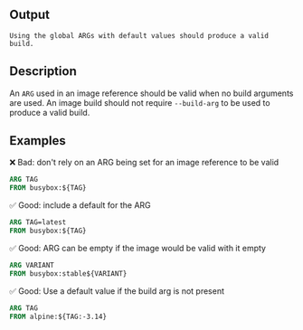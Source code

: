 ## Output

```text
Using the global ARGs with default values should produce a valid build.
```

## Description

An `ARG` used in an image reference should be valid when no build arguments are used. An image build should not require `--build-arg` to be used to produce a valid build.

## Examples

❌ Bad: don't rely on an ARG being set for an image reference to be valid

```dockerfile
ARG TAG
FROM busybox:${TAG}
```

✅ Good: include a default for the ARG

```dockerfile
ARG TAG=latest
FROM busybox:${TAG}
```

✅ Good: ARG can be empty if the image would be valid with it empty

```dockerfile
ARG VARIANT
FROM busybox:stable${VARIANT}
```

✅ Good: Use a default value if the build arg is not present

```dockerfile
ARG TAG
FROM alpine:${TAG:-3.14}
```
